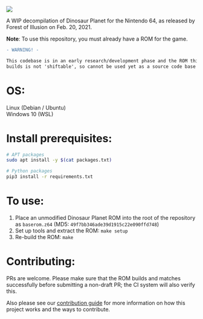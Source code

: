 <img src=https://media.discordapp.net/attachments/383113459581321217/817157532346351626/banner_out.png></img>


A WIP decompilation of Dinosaur Planet for the Nintendo 64, as released by Forest of Illusion on Feb. 20, 2021.

<b>Note</b>: To use this repository, you must already have a ROM for the game.

```diff
- WARNING! -

This codebase is in an early research/development phase and the ROM this repository
builds is not 'shiftable', so cannot be used yet as a source code base for general changes.
```

# OS: 
Linux (Debian / Ubuntu)</br>
Windows 10 (WSL)

# Install prerequisites:
```bash
# APT packages
sudo apt install -y $(cat packages.txt)

# Python packages
pip3 install -r requirements.txt
```

# To use:
1. Place an unmodified Dinosaur Planet ROM into the root of the repository as `baserom.z64` (MD5: `49f7bb346ade39d1915c22e090ffd748`)
2. Set up tools and extract the ROM: `make setup`
3. Re-build the ROM: `make`

# Contributing:
PRs are welcome. Please make sure that the ROM builds and matches successfully before submitting a non-draft PR; the CI system will also verify this.

Also please see our [contribution guide](./CONTRIBUTING.md) for more information on how this project works and the ways to contribute.
